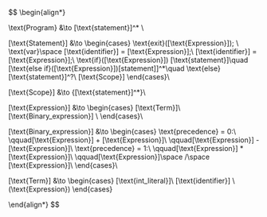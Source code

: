 $$
\begin{align*}

\text{Program} &\to [\text{statement}]^* \\

[\text{Statement}] &\to
\begin{cases}
	\text{exit}([\text{Expression}]); \\
	\text{var}\space [\text{identifier}] = [\text{Expression}];\\
	[\text{identifier}] = [\text{Expression}];\\
	\text{if}([\text{Expression}]) [\text{statement}]\quad [\text{else if}([\text{Expression}])[statement]]^*\quad \text{else} [\text{statement}]^?\\
	[\text{Scope}]
\end{cases}\\

[\text{Scope}] &\to \{[\text{statement}]^*\}\\

[\text{Expression}] &\to
\begin{cases}
	[\text{Term}]\\
	[\text{Binary\_expression}] \\
\end{cases}\\

[\text{Binary\_expression}] &\to
\begin{cases}
	\text{precedence} = 0:\\
	\qquad[\text{Expression}] + [\text{Expression}]\\
	\qquad[\text{Expression}] - [\text{Expression}]\\
	\text{precedence} = 1:\\
	\qquad[\text{Expression}] * [\text{Expression}]\\
	\qquad[\text{Expression}]\space /\space [\text{Expression}]\\
\end{cases}\\

[\text{Term}] &\to
\begin{cases}
	[\text{int\_literal}]\\
	[\text{identifier}] \\
	(\text{Expression})
\end{cases}


\end{align*}
$$
